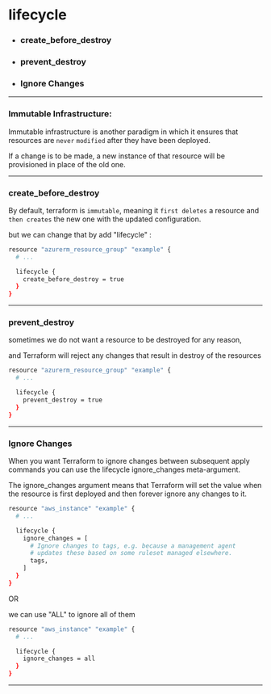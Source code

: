 
# lifecycle


- ### create_before_destroy


- ### prevent_destroy


- ### Ignore Changes





__________________________________________________________________________________________








### Immutable Infrastructure:

Immutable infrastructure is another paradigm in which it ensures that resources are `never` `modified` after they have been deployed.

If a change is to be made, a new instance of that resource will be provisioned in place of the old one.



__________________________________________________________________________________________


### create_before_destroy

By default, terraform is `immutable`, meaning it `first deletes` a resource and `then creates` the new one with the updated configuration.


but we can change that by add "lifecycle" :

```bash
resource "azurerm_resource_group" "example" {
  # ...

  lifecycle {
    create_before_destroy = true
  }
}
```



__________________________________________________________________________________________


### prevent_destroy

sometimes we do not want a resource to be destroyed for any reason, 

and Terraform will reject any changes that result in destroy of the resources


```bash
resource "azurerm_resource_group" "example" {
  # ...

  lifecycle {
    prevent_destroy = true
  }
}
```
 


__________________________________________________________________________________________




### Ignore Changes

When you want Terraform to ignore changes between subsequent apply commands you can use the lifecycle ignore_changes meta-argument.

The ignore_changes argument means that Terraform will set the value when the resource is first deployed and then forever ignore any changes to it.

```bash
resource "aws_instance" "example" {
  # ...

  lifecycle {
    ignore_changes = [
      # Ignore changes to tags, e.g. because a management agent
      # updates these based on some ruleset managed elsewhere.
      tags,
    ]
  }
}
```

OR

we can use "ALL" to ignore all of them

```bash
resource "aws_instance" "example" {
  # ...

  lifecycle {
    ignore_changes = all
  }
}
```


__________________________________________________________________________________________
